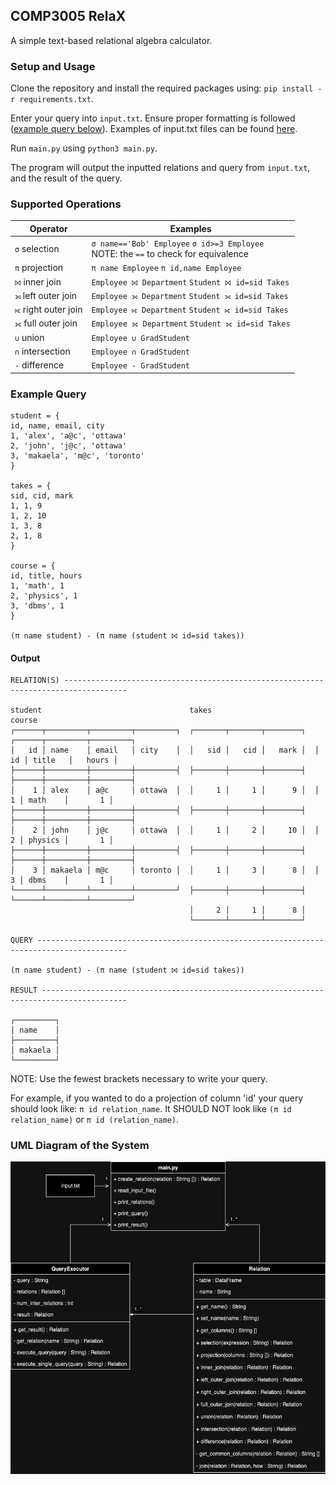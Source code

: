## COMP3005 RelaX

A simple text-based relational algebra calculator.

### Setup and Usage

Clone the repository and install the required packages using: `pip install -r requirements.txt`.

Enter your query into `input.txt`. Ensure proper formatting is followed ([example query below](#example-query)). Examples of input.txt files can be found [here](https://github.com/emilyxtang/relax/tree/main/examples).

Run `main.py` using `python3 main.py`.

The program will output the inputted relations and query from `input.txt`, and the result of the query.

### Supported Operations

| Operator | Examples |
| -------- | -------- |
| `σ` selection | `σ name=='Bob' Employee` `σ id>=3 Employee` <br> NOTE: the `==` to check for equivalence |
| `π` projection | `π name Employee` `π id,name Employee` |
| `⨝` inner join | `Employee ⨝ Department` `Student ⨝ id=sid Takes` |
| `⟕` left outer join | `Employee ⟕ Department` `Student ⟕ id=sid Takes` |
| `⟖` right outer join | `Employee ⟖ Department` `Student ⟖ id=sid Takes` |
| `⟗` full outer join | `Employee ⟗ Department` `Student ⟗ id=sid Takes` |
| `∪` union | `Employee ∪ GradStudent` |
| `∩` intersection | `Employee ∩ GradStudent` |
| `-` difference | `Employee - GradStudent` |

### Example Query

```
student = {
id, name, email, city
1, 'alex', 'a@c', 'ottawa'
2, 'john', 'j@c', 'ottawa'
3, 'makaela', 'm@c', 'toronto'
}

takes = {
sid, cid, mark
1, 1, 9
1, 2, 10
1, 3, 8
2, 1, 8
}

course = {
id, title, hours
1, 'math', 1
2, 'physics', 1
3, 'dbms', 1
}

(π name student) - (π name (student ⨝ id=sid takes))
```

#### Output
```
RELATION(S) ------------------------------------------------------------------------------------

student                                 takes                       course                      
┌──────┬─────────┬─────────┬─────────┐  ┌───────┬───────┬────────┐  ┌──────┬─────────┬─────────┐
│   id │ name    │ email   │ city    │  │   sid │   cid │   mark │  │   id │ title   │   hours │
├──────┼─────────┼─────────┼─────────┤  ├───────┼───────┼────────┤  ├──────┼─────────┼─────────┤
│    1 │ alex    │ a@c     │ ottawa  │  │     1 │     1 │      9 │  │    1 │ math    │       1 │
├──────┼─────────┼─────────┼─────────┤  ├───────┼───────┼────────┤  ├──────┼─────────┼─────────┤
│    2 │ john    │ j@c     │ ottawa  │  │     1 │     2 │     10 │  │    2 │ physics │       1 │
├──────┼─────────┼─────────┼─────────┤  ├───────┼───────┼────────┤  ├──────┼─────────┼─────────┤
│    3 │ makaela │ m@c     │ toronto │  │     1 │     3 │      8 │  │    3 │ dbms    │       1 │
└──────┴─────────┴─────────┴─────────┘  ├───────┼───────┼────────┤  └──────┴─────────┴─────────┘
                                        │     2 │     1 │      8 │                              
                                        └───────┴───────┴────────┘                              

QUERY ------------------------------------------------------------------------------------------

(π name student) - (π name (student ⨝ id=sid takes))

RESULT -----------------------------------------------------------------------------------------
           
┌─────────┐
│ name    │
├─────────┤
│ makaela │
└─────────┘
```

NOTE: Use the fewest brackets necessary to write your query.

For example, if you wanted to do a projection of column 'id' your query should look like: `π id relation_name`. It SHOULD NOT look like `(π id relation_name)` or `π id (relation_name)`.

### UML Diagram of the System

![UML Diagram](uml_diagram.png)